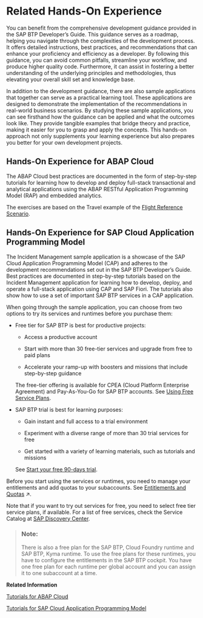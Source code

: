 <!-- loio7fa228f8b2a340b0bfd54a7513d09ef8 -->

# Related Hands-On Experience

You can benefit from the comprehensive development guidance provided in the SAP BTP Developer’s Guide. This guidance serves as a roadmap, helping you navigate through the complexities of the development process. It offers detailed instructions, best practices, and recommendations that can enhance your proficiency and efficiency as a developer. By following this guidance, you can avoid common pitfalls, streamline your workflow, and produce higher quality code. Furthermore, it can assist in fostering a better understanding of the underlying principles and methodologies, thus elevating your overall skill set and knowledge base.

In addition to the development guidance, there are also sample applications that together can serve as a practical learning tool. These applications are designed to demonstrate the implementation of the recommendations in real-world business scenarios. By studying these sample applications, you can see firsthand how the guidance can be applied and what the outcomes look like. They provide tangible examples that bridge theory and practice, making it easier for you to grasp and apply the concepts. This hands-on approach not only supplements your learning experience but also prepares you better for your own development projects.



<a name="loio7fa228f8b2a340b0bfd54a7513d09ef8__section_mxg_fjy_pyb"/>

## Hands-On Experience for ABAP Cloud

The ABAP Cloud best practices are documented in the form of step-by-step tutorials for learning how to develop and deploy full-stack transactional and analytical applications using the ABAP RESTful Application Programming Model \(RAP\) and embedded analytics.

The exercises are based on the Travel example of the [Flight Reference Scenario](https://github.com/SAP-samples/abap-platform-refscen-flight).



<a name="loio7fa228f8b2a340b0bfd54a7513d09ef8__section_rym_gjy_pyb"/>

## Hands-On Experience for SAP Cloud Application Programming Model

The Incident Management sample application is a showcase of the SAP Cloud Application Programming Model \(CAP\) and adheres to the development recommendations set out in the SAP BTP Developer’s Guide. Best practices are documented in step-by-step tutorials based on the Incident Management application for learning how to develop, deploy, and operate a full-stack application using CAP and SAP Fiori. The tutorials also show how to use a set of important SAP BTP services in a CAP application.

When going through the sample application, you can choose from two options to try its services and runtimes before you purchase them:

-   Free tier for SAP BTP is best for productive projects:

    -   Access a productive account

    -   Start with more than 30 free-tier services and upgrade from free to paid plans

    -   Accelerate your ramp-up with boosters and missions that include step-by-step guidance


    The free-tier offering is available for CPEA \(Cloud Platform Enterprise Agreement\) and Pay-As-You-Go for SAP BTP accounts. See [Using Free Service Plans](https://help.sap.com/docs/btp/sap-business-technology-platform/using-free-service-plans).

-   SAP BTP trial is best for learning purposes:

    -   Gain instant and full access to a trial environment

    -   Experiment with a diverse range of more than 30 trial services for free

    -   Get started with a variety of learning materials, such as tutorials and missions


    See [Start your free 90-days trial](https://www.sap.com/bulgaria/registration/trial.908cb719-0e03-421c-a091-daca045f0acc.html).


Before you start using the services or runtimes, you need to manage your entitlements and add quotas to your subaccounts. See [Entitlements and Quotas](https://help.sap.com/viewer/65de2977205c403bbc107264b8eccf4b/Cloud/en-US/00aa2c23479d42568b18882b1ca90d79.html "When you purchase an enterprise account, you’re entitled to use a specific set of resources, such as the amount of memory that can be allocated to your applications.") :arrow_upper_right:.

Note that if you want to try out services for free, you need to select free tier service plans, if available. For a list of free services, check the Service Catalog at [SAP Discovery Center](https://discovery-center.cloud.sap/servicessearch/Free%20Tier/).

> ### Note:  
> There is also a free plan for the SAP BTP, Cloud Foundry runtime and SAP BTP, Kyma runtime. To use the free plans for these runtimes, you have to configure the entitlements in the SAP BTP cockpit. You have one free plan for each runtime per global account and you can assign it to one subaccount at a time.

**Related Information**  


[Tutorials for ABAP Cloud](tutorials-for-abap-cloud-fd87aaa.md "")

[Tutorials for SAP Cloud Application Programming Model](tutorials-for-sap-cloud-application-programming-model-eb7420a.md "")

